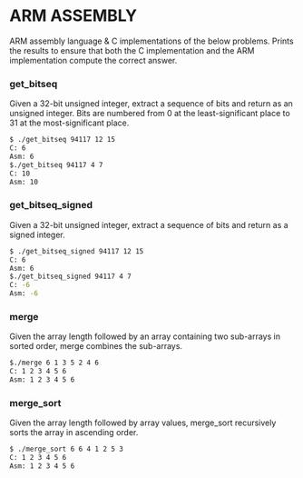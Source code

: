 # ARM ASSEMBLY

ARM assembly language & C implementations of the below problems. Prints the results to ensure that both the C implementation and the ARM implementation compute the correct answer.

### get_bitseq
Given a 32-bit unsigned integer, extract a sequence of bits and return as an unsigned integer. Bits are numbered from 0 at the least-significant place to 31 at the most-significant place.

```bash
$ ./get_bitseq 94117 12 15 
C: 6
Asm: 6
$./get_bitseq 94117 4 7
C: 10
Asm: 10
```

### get_bitseq_signed 
Given a 32-bit unsigned integer, extract a sequence of bits and return as a signed integer.

```bash
$ ./get_bitseq_signed 94117 12 15 
C: 6
Asm: 6
$./get_bitseq_signed 94117 4 7
C: -6
Asm: -6
```

### merge
Given the array length followed by an array containing two sub-arrays in sorted order, merge combines the sub-arrays.

```bash
$./merge 6 1 3 5 2 4 6
C: 1 2 3 4 5 6
Asm: 1 2 3 4 5 6
```

### merge_sort 
Given the array length followed by array values, merge_sort recursively sorts the array in ascending order.

```bash
$ ./merge_sort 6 6 4 1 2 5 3
C: 1 2 3 4 5 6
Asm: 1 2 3 4 5 6
```
